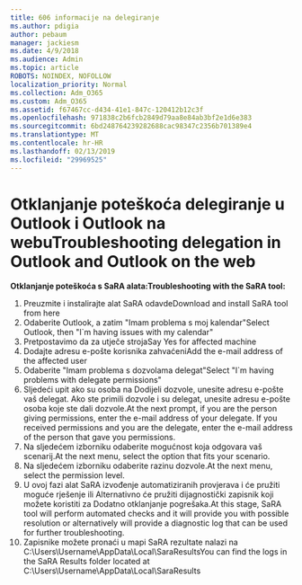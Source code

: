```yaml
---
title: 606 informacije na delegiranje
ms.author: pdigia
author: pebaum
manager: jackiesm
ms.date: 4/9/2018
ms.audience: Admin
ms.topic: article
ROBOTS: NOINDEX, NOFOLLOW
localization_priority: Normal
ms.collection: Adm_O365
ms.custom: Adm_O365
ms.assetid: f67467cc-d434-41e1-847c-120412b12c3f
ms.openlocfilehash: 971838c2b6fcb2849d79aa8e84ab3bf2e1d6e383
ms.sourcegitcommit: 6bd248764239282688cac98347c2356b701389e4
ms.translationtype: MT
ms.contentlocale: hr-HR
ms.lasthandoff: 02/13/2019
ms.locfileid: "29969525"
---
```

# <a name="troubleshooting-delegation-in-outlook-and-outlook-on-the-web"></a><span data-ttu-id="81da2-102">Otklanjanje poteškoća delegiranje u Outlook i Outlook na webu</span><span class="sxs-lookup"><span data-stu-id="81da2-102">Troubleshooting delegation in Outlook and Outlook on the web</span></span>

<span data-ttu-id="81da2-103">**Otklanjanje poteškoća s SaRA alata:**</span><span class="sxs-lookup"><span data-stu-id="81da2-103">**Troubleshooting with the SaRA tool:**</span></span>

1. <span data-ttu-id="81da2-104">Preuzmite i instalirajte alat SaRA odavde</span><span class="sxs-lookup"><span data-stu-id="81da2-104">Download and install SaRA tool from here</span></span>
1. <span data-ttu-id="81da2-105">Odaberite Outlook, a zatim "Imam problema s moj kalendar"</span><span class="sxs-lookup"><span data-stu-id="81da2-105">Select Outlook, then "I\`m having issues with my calendar"</span></span>
1. <span data-ttu-id="81da2-106">Pretpostavimo da za utječe stroja</span><span class="sxs-lookup"><span data-stu-id="81da2-106">Say Yes for affected machine</span></span>
1. <span data-ttu-id="81da2-107">Dodajte adresu e-pošte korisnika zahvaćeni</span><span class="sxs-lookup"><span data-stu-id="81da2-107">Add the e-mail address of the affected user</span></span>
1. <span data-ttu-id="81da2-108">Odaberite "Imam problema s dozvolama delegat"</span><span class="sxs-lookup"><span data-stu-id="81da2-108">Select "I\`m having problems with delegate permissions"</span></span>
1. <span data-ttu-id="81da2-p101">Sljedeći upit ako su osoba na Dodijeli dozvole, unesite adresu e-pošte vaš delegat. Ako ste primili dozvole i su delegat, unesite adresu e-pošte osoba koje ste dali dozvole.</span><span class="sxs-lookup"><span data-stu-id="81da2-p101">At the next prompt, if you are the person giving permissions, enter the e-mail address of your delegate. If you received permissions and you are the delegate, enter the e-mail address of the person that gave you permissions.</span></span>
1. <span data-ttu-id="81da2-111">Na sljedećem izborniku odaberite mogućnost koja odgovara vaš scenarij.</span><span class="sxs-lookup"><span data-stu-id="81da2-111">At the next menu, select the option that fits your scenario.</span></span> 
1. <span data-ttu-id="81da2-112">Na sljedećem izborniku odaberite razinu dozvole.</span><span class="sxs-lookup"><span data-stu-id="81da2-112">At the next menu, select the permission level.</span></span>
1. <span data-ttu-id="81da2-113">U ovoj fazi alat SaRA izvođenje automatiziranih provjerava i će pružiti moguće rješenje ili Alternativno će pružiti dijagnostički zapisnik koji možete koristiti za Dodatno otklanjanje pogrešaka.</span><span class="sxs-lookup"><span data-stu-id="81da2-113">At this stage, SaRA tool will perform automated checks and it will provide you with possible resolution or alternatively will provide a diagnostic log that can be used for further troubleshooting.</span></span>
1. <span data-ttu-id="81da2-114">Zapisnike možete pronaći u mapi SaRA rezultate nalazi na C:\Users\Username\AppData\Local\SaraResults</span><span class="sxs-lookup"><span data-stu-id="81da2-114">You can find the logs in the SaRA Results folder located at C:\Users\Username\AppData\Local\SaraResults</span></span>